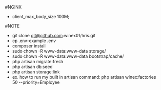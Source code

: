 #NGINX
 - client_max_body_size 100M;

#NOTE
 - git clone git@github.com:winex01/hris.git
 - cp .env-example .env
 - composer install
 - sudo chown -R www-data:www-data storage/ 
 - sudo chown -R www-data:www-data bootstrap/cache/
 - php artisan migrate:fresh
 - php artisan db:seed
 - php artisan storage:link 
 - ex. how to run my built in artisan command: php artisan winex:factories 50 --priority=Employee